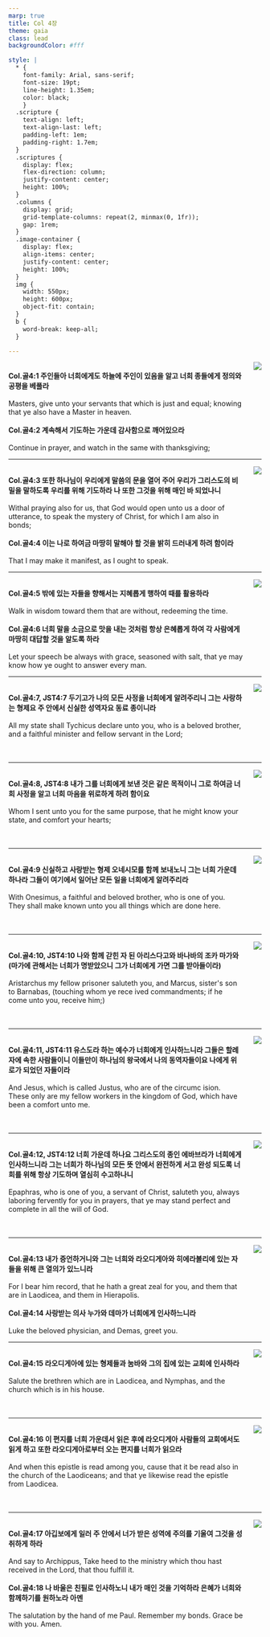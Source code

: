 ```yaml
---
marp: true
title: Col 4장
theme: gaia
class: lead
backgroundColor: #fff

style: |
  * {
    font-family: Arial, sans-serif;
    font-size: 19pt;
    line-height: 1.35em;
    color: black;
    }
  .scripture {
    text-align: left;
    text-align-last: left;
    padding-left: 1em;
    padding-right: 1.7em;
  }
  .scriptures {
    display: flex;
    flex-direction: column;
    justify-content: center;
    height: 100%;
  }
  .columns {
    display: grid;
    grid-template-columns: repeat(2, minmax(0, 1fr));
    gap: 1rem;
  }
  .image-container {
    display: flex;
    align-items: center;
    justify-content: center;
    height: 100%;
  }
  img {
    width: 550px;
    height: 600px;
    object-fit: contain;
  }
  b {
    word-break: keep-all;
  }

---
```


<div class="columns">
  <div class="scriptures">
    <br>
    <div class="scripture">
      <b>Col.골4:1 주인들아 너희에게도 하늘에 주인이 있음을 알고 너희 종들에게 정의와 공평을 베풀라 
      </b>
    </div>
    <br>
    <div class="scripture">Masters, give unto your servants that which is just and equal; knowing that ye also have a Master in heaven. 
    </div>
    <br>
    <div class="scripture">
      <b>Col.골4:2 계속해서 기도하는 가운데 감사함으로 깨어있으라 
      </b>
    </div>
    <br>
    <div class="scripture">Continue in prayer, and watch in the same with thanksgiving; 
    </div>         
  </div>
  <div class="image-container">
    <img src='../../pictures/picture_93.jpg'>
  </div>
</div>

---

<div class="columns">
  <div class="scriptures">
    <br>
    <div class="scripture">
      <b>Col.골4:3 또한 하나님이 우리에게 말씀의 문을 열어 주어 우리가 그리스도의 비밀을 말하도록 우리를 위해 기도하라 나 또한 그것을 위해 매인 바 되었나니 
      </b>
    </div>
    <br>
    <div class="scripture">Withal praying also for us, that God would open unto us a door of utterance, to speak the mystery of Christ, for which I am also in bonds; 
    </div>
    <br>
    <div class="scripture">
      <b>Col.골4:4 이는 나로 하여금 마땅히 말해야 할 것을 밝히 드러내게 하려 함이라 
      </b>
    </div>
    <br>
    <div class="scripture">That I may make it manifest, as I ought to speak. 
    </div>         
  </div>
  <div class="image-container">
    <img src='../../pictures/picture_62.jpg'>
  </div>
</div>

---

<div class="columns">
  <div class="scriptures">
    <br>
    <div class="scripture">
      <b>Col.골4:5 밖에 있는 자들을 향해서는 지혜롭게 행하여 때를 활용하라 
      </b>
    </div>
    <br>
    <div class="scripture">Walk in wisdom toward them that are without, redeeming the time. 
    </div>
    <br>
    <div class="scripture">
      <b>Col.골4:6 너희 말을 소금으로 맛을 내는 것처럼 항상 은혜롭게 하여 각 사람에게 마땅히 대답할 것을 알도록 하라 
      </b>
    </div>
    <br>
    <div class="scripture">Let your speech be always with grace, seasoned with salt, that ye may know how ye ought to answer every man. 
    </div>         
  </div>
  <div class="image-container">
    <img src='../../pictures/picture_18.jpg'>
  </div>
</div>

---

<div class="columns">
  <div class="scriptures">
    <br>
    <div class="scripture">
      <b>Col.골4:7, JST4:7 두기고가 나의 모든 사정을 너희에게 알려주리니 그는 사랑하는 형제요 주 안에서 신실한 성역자요 동료 종이니라 
      </b>
    </div>
    <br>
    <div class="scripture">All my state shall Tychicus declare unto you, who is a beloved brother, and a faithful minister and fellow servant in the Lord; 
    </div>
    <br>
    <div class="scripture">
      <b>
      </b>
    </div>
    <br>
    <div class="scripture">
    </div>         
  </div>
  <div class="image-container">
    <img src='../../pictures/picture_55.jpg'>
  </div>
</div>

---

<div class="columns">
  <div class="scriptures">
    <br>
    <div class="scripture">
      <b>Col.골4:8, JST4:8 내가 그를 너희에게 보낸 것은 같은 목적이니 그로 하여금 너희 사정을 알고 너희 마음을 위로하게 하려 함이요 
      </b>
    </div>
    <br>
    <div class="scripture">Whom I sent unto you for the same purpose, that he might know your state, and comfort your hearts; 
    </div>
    <br>
    <div class="scripture">
      <b>
      </b>
    </div>
    <br>
    <div class="scripture">
    </div>         
  </div>
  <div class="image-container">
    <img src='../../pictures/picture_47.jpg'>
  </div>
</div>

---

<div class="columns">
  <div class="scriptures">
    <br>
    <div class="scripture">
      <b>Col.골4:9 신실하고 사랑받는 형제 오네시모를 함께 보내노니 그는 너희 가운데 하나라 그들이 여기에서 일어난 모든 일을 너희에게 알려주리라 
      </b>
    </div>
    <br>
    <div class="scripture">With Onesimus, a faithful and beloved brother, who is one of you. They shall make known unto you all things which are done here. 
    </div>
    <br>
    <div class="scripture">
      <b>
      </b>
    </div>
    <br>
    <div class="scripture">
    </div>         
  </div>
  <div class="image-container">
    <img src='../../pictures/picture_175.jpg'>
  </div>
</div>

---

<div class="columns">
  <div class="scriptures">
    <br>
    <div class="scripture">
      <b>Col.골4:10, JST4:10 나와 함께 갇힌 자 된 아리스다고와 바나바의 조카 마가와 (마가에 관해서는 너희가 명받았으니 그가 너희에게 가면 그를 받아들이라) 
      </b>
    </div>
    <br>
    <div class="scripture">Aristarchus my fellow prisoner saluteth you, and Marcus, sister's son to Barnabas, (touching whom ye rece ived commandments; if he come unto you, receive him;) 
    </div>
    <br>
    <div class="scripture">
      <b>
      </b>
    </div>
    <br>
    <div class="scripture">
    </div>         
  </div>
  <div class="image-container">
    <img src='../../pictures/picture_115.jpg'>
  </div>
</div>

---

<div class="columns">
  <div class="scriptures">
    <br>
    <div class="scripture">
      <b>Col.골4:11, JST4:11 유스도라 하는 예수가 너희에게 인사하느니라 그들은 할례자에 속한 사람들이니 이들만이 하나님의 왕국에서 나의 동역자들이요 나에게 위로가 되었던 자들이라 
      </b>
    </div>
    <br>
    <div class="scripture">And Jesus, which is called Justus, who are of the circumc ision. These only are my fellow workers in the kingdom of God, which have been a comfort unto me. 
    </div>
    <br>
    <div class="scripture">
      <b>
      </b>
    </div>
    <br>
    <div class="scripture">
    </div>         
  </div>
  <div class="image-container">
    <img src='../../pictures/picture_95.jpg'>
  </div>
</div>

---

<div class="columns">
  <div class="scriptures">
    <br>
    <div class="scripture">
      <b>Col.골4:12, JST4:12 너희 가운데 하나요 그리스도의 종인 에바브라가 너희에게 인사하느니라 그는 너희가 하나님의 모든 뜻 안에서 완전하게 서고 완성 되도록 너희를 위해 항상 기도하며 열심히 수고하나니 
      </b>
    </div>
    <br>
    <div class="scripture">Epaphras, who is one of you, a servant of Christ, saluteth you, always laboring fervently for you in prayers, that ye may stand perfect and complete in all the will of God. 
    </div>
    <br>
    <div class="scripture">
      <b>
      </b>
    </div>
    <br>
    <div class="scripture">
    </div>         
  </div>
  <div class="image-container">
    <img src='../../pictures/picture_75.jpg'>
  </div>
</div>

---

<div class="columns">
  <div class="scriptures">
    <br>
    <div class="scripture">
      <b>Col.골4:13 내가 증언하거니와 그는 너희와 라오디게아와 히에라볼리에 있는 자들을 위해 큰 열의가 있느니라 
      </b>
    </div>
    <br>
    <div class="scripture">For I bear him record, that he hath a great zeal for you, and them that are in Laodicea, and them in Hierapolis. 
    </div>
    <br>
    <div class="scripture">
      <b>Col.골4:14 사랑받는 의사 누가와 데마가 너희에게 인사하느니라 
      </b>
    </div>
    <br>
    <div class="scripture">Luke the beloved physician, and Demas, greet you. 
    </div>         
  </div>
  <div class="image-container">
    <img src='../../pictures/picture_137.jpg'>
  </div>
</div>

---

<div class="columns">
  <div class="scriptures">
    <br>
    <div class="scripture">
      <b>Col.골4:15 라오디게아에 있는 형제들과 눔바와 그의 집에 있는 교회에 인사하라 
      </b>
    </div>
    <br>
    <div class="scripture">Salute the brethren which are in Laodicea, and Nymphas, and the church which is in his house. 
    </div>
    <br>
    <div class="scripture">
      <b>
      </b>
    </div>
    <br>
    <div class="scripture"> 
    </div>         
  </div>
  <div class="image-container">
    <img src='../../pictures/picture_111.jpg'>
  </div>
</div>

---

<div class="columns">
  <div class="scriptures">
    <br>
    <div class="scripture">
      <b>Col.골4:16 이 편지를 너희 가운데서 읽은 후에 라오디게아 사람들의 교회에서도 읽게 하고 또한 라오디게아로부터 오는 편지를 너희가 읽으라
      </b>
    </div>
    <br>
    <div class="scripture">And when this epistle is read among you, cause that it be read also in the church of the Laodiceans; and that ye likewise read the epistle from Laodicea. 
    </div>
    <br>
    <div class="scripture">
      <b> 
      </b>
    </div>
    <br>
    <div class="scripture">
    </div>         
  </div>
  <div class="image-container">
    <img src='../../pictures/picture_11.jpg'>
  </div>
</div>

---

<div class="columns">
  <div class="scriptures">
    <br>
    <div class="scripture">
      <b>Col.골4:17 아깁보에게 일러 주 안에서 너가 받은 성역에 주의를 기울여 그것을 성취하게 하라 
      </b>
    </div>
    <br>
    <div class="scripture">And say to Archippus, Take heed to the ministry which thou hast received in the Lord, that thou fulfill it. 
    </div>
    <br>
    <div class="scripture">
      <b>Col.골4:18 나 바울은 친필로 인사하노니 내가 매인 것을 기억하라 은혜가 너희와 함께하기를 원하노라 아멘 
      </b>
    </div>
    <br>
    <div class="scripture">The salutation by the hand of me Paul. Remember my bonds. Grace be with you. Amen.
    </div>         
  </div>
  <div class="image-container">
    <img src='../../pictures/picture_158.jpg'>
  </div>
</div>

